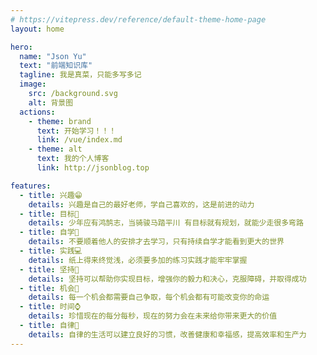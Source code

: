 ```yaml
---
# https://vitepress.dev/reference/default-theme-home-page
layout: home

hero:
  name: "Json Yu"
  text: "前端知识库"
  tagline: 我是真菜，只能多写多记
  image:
    src: /background.svg
    alt: 背景图
  actions:
    - theme: brand
      text: 开始学习！！！
      link: /vue/index.md
    - theme: alt
      text: 我的个人博客
      link: http://jsonblog.top

features:
  - title: 兴趣😁
    details: 兴趣是自己的最好老师，学自己喜欢的，这是前进的动力
  - title: 目标🎯
    details: 少年应有鸿鹄志，当骑骏马踏平川 有目标就有规划，就能少走很多弯路
  - title: 自学📑
    details: 不要顺着他人的安排才去学习，只有持续自学才能看到更大的世界
  - title: 实践💻
    details: 纸上得来终觉浅，必须要多加的练习实践才能牢牢掌握
  - title: 坚持💪
    details: 坚持可以帮助你实现目标，增强你的毅力和决心，克服障碍，并取得成功
  - title: 机会🚩
    details: 每一个机会都需要自己争取，每个机会都有可能改变你的命运
  - title: 时间⌚
    details: 珍惜现在的每分每秒，现在的努力会在未来给你带来更大的价值
  - title: 自律🍵
    details: 自律的生活可以建立良好的习惯，改善健康和幸福感，提高效率和生产力
---
```


